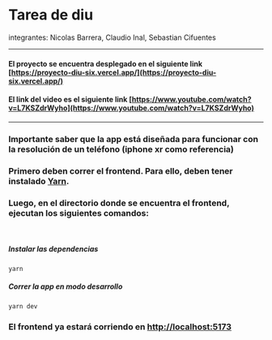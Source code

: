# Tarea de diu
integrantes:
Nicolas Barrera,
Claudio Inal,
Sebastian Cifuentes

---

#### El proyecto se encuentra desplegado en el siguiente link [https://proyecto-diu-six.vercel.app/](https://proyecto-diu-six.vercel.app/)

#### El link del video es el siguiente link  [https://www.youtube.com/watch?v=L7KSZdrWyho](https://www.youtube.com/watch?v=L7KSZdrWyho)

---

### Importante saber que la app está diseñada para funcionar con la resolución de un teléfono (iphone xr como referencia)
### Primero deben correr el frontend. Para ello, deben tener instalado [Yarn](https://classic.yarnpkg.com/lang/en/docs/install/#mac-stable). 
### Luego, en el directorio donde se encuentra el frontend, ejecutan los siguientes comandos:  

&nbsp;

##### Instalar las dependencias
```
yarn
```

##### Correr la app en modo desarrollo
```
yarn dev
```

### El frontend ya estará corriendo en [http://localhost:5173]()

